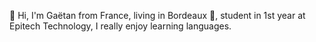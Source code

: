 👋 Hi, I'm Gaëtan from France, living in Bordeaux 🍷, student in 1st year at Epitech Technology, I really enjoy learning languages.
